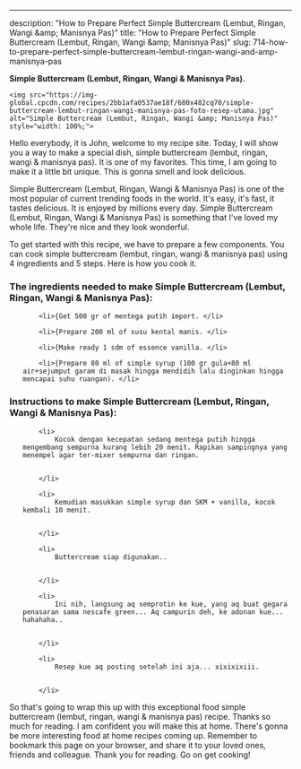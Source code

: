 ---
description: "How to Prepare Perfect Simple Buttercream (Lembut, Ringan, Wangi &amp;amp; Manisnya Pas)"
title: "How to Prepare Perfect Simple Buttercream (Lembut, Ringan, Wangi &amp;amp; Manisnya Pas)"
slug: 714-how-to-prepare-perfect-simple-buttercream-lembut-ringan-wangi-and-amp-manisnya-pas

<p>
	<strong>Simple Buttercream (Lembut, Ringan, Wangi &amp; Manisnya Pas)</strong>. 
	
</p>
<p>
	
	<img src="https://img-global.cpcdn.com/recipes/2bb1afa0537ae18f/680x482cq70/simple-buttercream-lembut-ringan-wangi-manisnya-pas-foto-resep-utama.jpg" alt="Simple Buttercream (Lembut, Ringan, Wangi &amp; Manisnya Pas)" style="width: 100%;">
	
	
</p>
<p>
	Hello everybody, it is John, welcome to my recipe site. Today, I will show you a way to make a special dish, simple buttercream (lembut, ringan, wangi &amp; manisnya pas). It is one of my favorites. This time, I am going to make it a little bit unique. This is gonna smell and look delicious.
</p>
	
<p>
	Simple Buttercream (Lembut, Ringan, Wangi &amp; Manisnya Pas) is one of the most popular of current trending foods in the world. It's easy, it's fast, it tastes delicious. It is enjoyed by millions every day. Simple Buttercream (Lembut, Ringan, Wangi &amp; Manisnya Pas) is something that I've loved my whole life. They're nice and they look wonderful.
</p>
<p>
	
</p>

<p>
To get started with this recipe, we have to prepare a few components. You can cook simple buttercream (lembut, ringan, wangi &amp; manisnya pas) using 4 ingredients and 5 steps. Here is how you cook it.
</p>

<h3>The ingredients needed to make Simple Buttercream (Lembut, Ringan, Wangi &amp; Manisnya Pas):</h3>

<ol>
	
		<li>{Get 500 gr of mentega putih import. </li>
	
		<li>{Prepare 200 ml of susu kental manis. </li>
	
		<li>{Make ready 1 sdm of essence vanilla. </li>
	
		<li>{Prepare 80 ml of simple syrup (100 gr gula+80 ml air+sejumput garam di masak hingga mendidih lalu dinginkan hingga mencapai suhu ruangan). </li>
	
</ol>
<p>
	
</p>

<h3>Instructions to make Simple Buttercream (Lembut, Ringan, Wangi &amp; Manisnya Pas):</h3>

<ol>
	
		<li>
			Kocok dengan kecepatan sedang mentega putih hingga mengembang sempurna kurang lebih 20 menit. Rapikan sampingnya yang menempel agar ter-mixer sempurna dan ringan.
			
			
		</li>
	
		<li>
			Kemudian masukkan simple syrup dan SKM + vanilla, kocok kembali 10 menit.
			
			
		</li>
	
		<li>
			Buttercream siap digunakan..
			
			
		</li>
	
		<li>
			Ini nih, langsung aq semprotin ke kue, yang aq buat gegara penasaran sama nescafe green... Aq campurin deh, ke adonan kue... hahahaha..
			
			
		</li>
	
		<li>
			Resep kue aq posting setelah ini aja... xixixixiii.
			
			
		</li>
	
</ol>

<p>
	
</p>

<p>
	So that's going to wrap this up with this exceptional food simple buttercream (lembut, ringan, wangi &amp; manisnya pas) recipe. Thanks so much for reading. I am confident you will make this at home. There's gonna be more interesting food at home recipes coming up. Remember to bookmark this page on your browser, and share it to your loved ones, friends and colleague. Thank you for reading. Go on get cooking!
</p>
